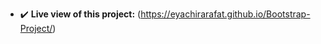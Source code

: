 - ✔️ <Strong>Live view of this project:</strong> (https://eyachirarafat.github.io/Bootstrap-Project/)